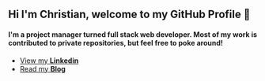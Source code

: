 ## Hi I'm Christian, welcome to my GitHub Profile 👋

#### I'm a project manager turned full stack web developer. Most of my work is contributed to private repositories, but feel free to poke around!

-  [  View my **Linkedin**](https://www.linkedin.com/in/christiansendler/)  
-   [  Read my **Blog**](https://sendler.medium.com/) 
